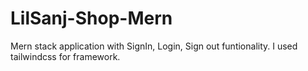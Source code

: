 # LilSanj-Shop-Mern
Mern stack application with SignIn, Login, Sign out funtionality. 
I used tailwindcss for framework. 

